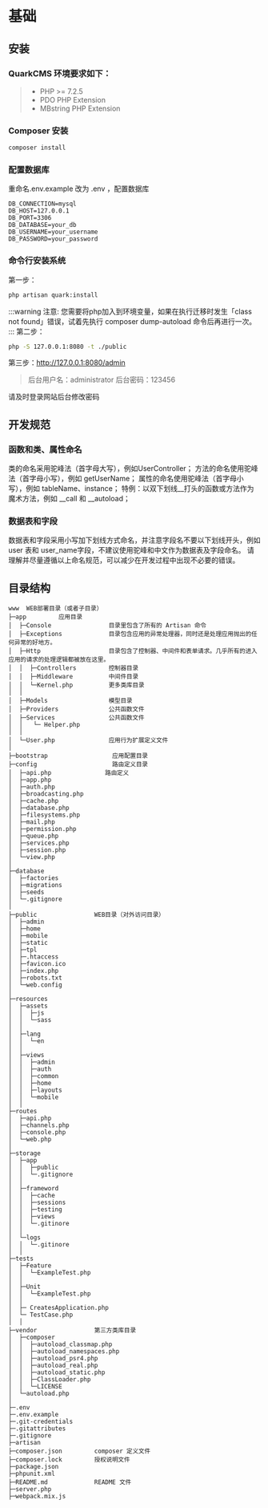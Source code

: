 # 基础
## 安装
### QuarkCMS 环境要求如下：

> * PHP >= 7.2.5
> * PDO PHP Extension
> * MBstring PHP Extension

### Composer 安装
 ``` bash
 composer install
 ```

### 配置数据库
重命名.env.example 改为 .env ，配置数据库
~~~
DB_CONNECTION=mysql
DB_HOST=127.0.0.1
DB_PORT=3306
DB_DATABASE=your_db
DB_USERNAME=your_username
DB_PASSWORD=your_password
~~~

### 命令行安装系统

第一步：
 ``` bash
php artisan quark:install
 ```
:::warning
注意: 您需要将php加入到环境变量，如果在执行迁移时发生「class not found」错误，试着先执行 composer dump-autoload 命令后再进行一次。
:::
第二步：
 ``` bash
php -S 127.0.0.1:8080 -t ./public
 ```

第三步：http://127.0.0.1:8080/admin

> 后台用户名：administrator
> 后台密码：123456

请及时登录网站后台修改密码

## 开发规范
### 函数和类、属性命名
类的命名采用驼峰法（首字母大写），例如UserController；
方法的命名使用驼峰法（首字母小写），例如 getUserName；
属性的命名使用驼峰法（首字母小写），例如 tableName、instance；
特例：以双下划线__打头的函数或方法作为魔术方法，例如 __call 和 __autoload；

### 数据表和字段
数据表和字段采用小写加下划线方式命名，并注意字段名不要以下划线开头，例如 user 表和 user_name字段，不建议使用驼峰和中文作为数据表及字段命名。
请理解并尽量遵循以上命名规范，可以减少在开发过程中出现不必要的错误。

## 目录结构
~~~
www  WEB部署目录（或者子目录）
├─app         应用目录
│  ├─Console				目录里包含了所有的 Artisan 命令
│  ├─Exceptions				目录包含应用的异常处理器，同时还是处理应用抛出的任何异常的好地方。
│  ├─Http        			目录包含了控制器、中间件和表单请求。几乎所有的进入应用的请求的处理逻辑都被放在这里。
│  │  ├─Controllers  		控制器目录
│  │  ├─Middleware     		中间件目录 
│  │  └─Kernel.php          更多类库目录
│  │
│  ├─Models         		模型目录
│  ├─Providers              公共函数文件
│  ├─Services               公共函数文件
│  │   └─ Helper.php 
│  │
│  └─User.php               应用行为扩展定义文件
│
├─bootstrap                  应用配置目录
├─config                     路由定义目录
│  ├─api.php               路由定义
│  ├─app.php
│  ├─auth.php
│  ├─broadcasting.php
│  ├─cache.php
│  ├─database.php
│  ├─filesystems.php
│  ├─mail.php
│  ├─permission.php
│  ├─queue.php
│  ├─services.php
│  ├─session.php
│  └─view.php
│
├─database
│  ├─factories
│  ├─migrations
│  ├─seeds
│  └─.gitignore
│ 
├─public                WEB目录（对外访问目录）
│  ├─admin
│  ├─home
│  ├─mobile
│  ├─static
│  ├─tpl
│  ├─.htaccess 
│  ├─favicon.ico          
│  ├─index.php  
│  ├─robots.txt
│  └─web.config
│
├─resources
│  ├─assets
│  │  ├─js
│  │  └─sass
│  │
│  ├─lang
│  │  └─en
│  │
│  ├─views
│  │  ├─admin
│  │  ├─auth
│  │  ├─common
│  │  ├─home
│  │  ├─layouts
│  │  └─mobile
│  │
├─routes  
│  ├─api.php
│  ├─channels.php
│  ├─console.php
│  └─web.php
│
├─storage
│  ├─app
│  │  ├─public
│  │  └─.gitignore
│  │
│  ├─frameword
│  │  ├─cache
│  │  ├─sessions
│  │  ├─testing
│  │  ├─views
│  │  └─.gitinore
│  │
│  └─logs
│  │  └─.gitinore
│  │ 
├─tests
│  ├─Feature
│  │  └─ExampleTest.php
│  │ 
│  ├─Unit
│  │  └─ExampleTest.php
│  │ 
│  ├─ CreatesApplication.php
│  └─ TestCase.php
│  │
├─vendor                第三方类库目录               
│  ├─composer
│  │  ├─autoload_classmap.php
│  │  ├─autoload_namespaces.php
│  │  ├─autoload_psr4.php
│  │  ├─autoload_real.php
│  │  ├─autoload_static.php
│  │  ├─ClassLoader.php
│  │  └─LICENSE
│  └─autoload.php
│
├─.env
├─.env.example
├─.git-credentials
├─.gitattributes
├─.gitignore
├─artisan
├─composer.json         composer 定义文件
├─composer.lock         授权说明文件
├─package.json
├─phpunit.xml
├─README.md             README 文件
├─server.php                
├─webpack.mix.js
~~~